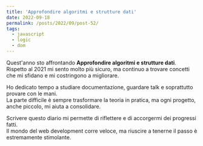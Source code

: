 ```yaml
---
title: 'Approfondire algoritmi e strutture dati'
date: 2022-09-18
permalink: /posts/2022/09/post-52/
tags:
  - javascript
  - logic
  - dom
---
```


Quest'anno sto affrontando **Approfondire algoritmi e strutture dati**.  
Rispetto al 2021 mi sento molto più sicuro, ma continuo a trovare concetti che mi sfidano e mi costringono a migliorare.

Ho dedicato tempo a studiare documentazione, guardare talk e soprattutto provare con le mani.  
La parte difficile è sempre trasformare la teoria in pratica, ma ogni progetto, anche piccolo, mi aiuta a consolidare.

Scrivere questo diario mi permette di riflettere e di accorgermi dei progressi fatti.  
Il mondo del web development corre veloce, ma riuscire a tenerne il passo è estremamente stimolante.

